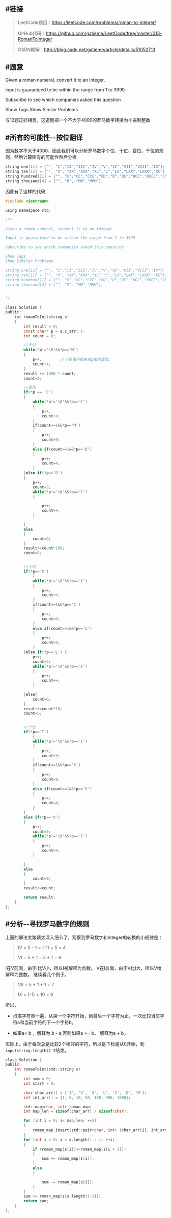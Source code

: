 #链接
-------

>LeetCode题目：https://leetcode.com/problems/roman-to-integer/
>
>GitHub代码：https://github.com/gatieme/LeetCode/tree/master/013-RomanToInteger
>
>CSDN题解：http://blog.csdn.net/gatieme/article/details/51052713

#题意
-------
Given a roman numeral, convert it to an integer.

Input is guaranteed to be within the range from 1 to 3999.

Subscribe to see which companies asked this question

Show Tags
Show Similar Problems

与12题正好相反，这道题把一个不大于4000的罗马数字转换为十进制整数


#所有的可能性--按位翻译
-------

因为数字不大于4000，因此我们可以分析罗马数字个位、十位、百位、千位的规则，然后计算所有的可能性然后分析


```c
string one[11] = {"", "I","II","III","IV","V","VI","VII","VIII","IX"};          ///  个位
string ten[11] = {"", "X", "XX","XXX","XL","L","LX","LXX","LXXX","XC"};         ///  十位
string hundred[11] = {"", "C","CC","CCC","CD","D","DC","DCC","DCCC","CM"};      ///  百位
string thousand[4] = {"", "M", "MM","MMM"};   
```

因此有了这样的代码
```c
#include <iostream>

using namespace std;

/**

Given a roman numeral, convert it to an integer.

Input is guaranteed to be within the range from 1 to 3999.

Subscribe to see which companies asked this question

Show Tags
Show Similar Problems

string one[11] = {"", "I","II","III","IV","V","VI","VII","VIII","IX"};          ///  个位
string ten[11] = {"", "X", "XX","XXX","XL","L","LX","LXX","LXXX","XC"};         ///  十位
string hundred[11] = {"", "C","CC","CCC","CD","D","DC","DCC","DCCC","CM"};      ///  百位
string thousand[4] = {"", "M", "MM","MMM"};                                     ///  千位


*/

class Solution {
public:
    int romanToInt(string s)
    {
        int result = 0;
        const char* p = s.c_str( );
        int count = 0;

        //千位
        while(*p!='\0'&&*p=='M')
        {
            p++;        //千位循环结束后p指向百位。
            count++;
        }
        result += 1000 * count;
        count=0;

        //百位
        if(*p == 'C')
        {
            while(*p!='\0'&&*p=='C')
            {
                p++;
                count++;
            }
            if(count==1&&*p=='M')
            {
                p++;
                count=9;
            }
            else if(count==1&&*p=='D')
            {
                p++;
                count=4;
            }
        }else if(*p=='D')
        {
            p++;
            count=5;
            while(*p!='\0'&&*p=='C')
            {

                p++;
                count++;
            }

        }
        else
        {
            count=0;
        }
        result+=count*100;
        count=0;


        //十位
        if(*p=='X')
            {
            while(*p!='\0'&&*p=='X')
            {
                p++;
                count++;
            }
            if(count==1&&*p=='C')
            {
                p++;
                count=9;
            }
            else if(count==1&&*p=='L')
            {
                p++;
                count=4;
            }
        }else if(*p=='L') {
            p++;
            count=5;
            while(*p!='\0'&&*p=='X')
            {
                p++;
                count++;
            }

        }else{
            count=0;
        }
        result+=count*10;
        count=0;


        //个位
        if(*p=='I')
            {
            while(*p!='\0'&&*p=='I')
            {
                p++;
                count++;
            }
            if(count==1&&*p=='X')
            {
                p++;
                count=9;
            }
            else if(count==1&&*p=='V')
            {
                p++;
                count=4;
            }
        }
        else if(*p=='V')
        {
            p++;
            count=5;
            while(*p!='\0'&&*p=='I')
            {
                p++;
                count++;
            }

        }
        else
        {
            count=0;
        }
        result+=count;

        return result;
    }
};

```



#分析--寻找罗马数字的规则
-------

上面的解法太繁琐太深入细节了，观察到罗马数字和Integer的转换的小规律是：

>IV = 5 -  1 =  (-1) + 5 = 4
>
>VI = 5 + 1 = 5 + 1 = 6

I在V前面，由于I比V小，所以I被解释为负数。
V在I后面，由于V比I大，所以V给解释为整数。
继续看几个例子。

>VII = 5 + 1 + 1 = 7
> 
>IX = (-1) + 10 = 9

所以，

*    扫描字符串一遍，从第一个字符开始，到最后一个字符为止，一次比较当前字符a和当前字符的下一个字符b。

*    如果a< b ，解释为 b - a,否则如果a >= b， 解释为a + b。 

实际上，由于每次总是比较2个相邻的字符，所以是下标是从0开始，到`inputstring.length()-2`结束。

```c
class Solution {
public:
    int romanToInt(std::string s)
    {
        int sum = 0;
        int start = 0;

        char char_arr[] = {'I', 'V', 'X', 'L', 'C', 'D', 'M'};
        int int_arr[] = {1, 5, 10, 50, 100, 500, 1000};

        std::map<char, int> roman_map;
        int map_len = sizeof(char_arr) / sizeof(char);

        for (int i = 0; i< map_len; ++i)
        {
            roman_map.insert(std::pair<char, int> (char_arr[i], int_arr[i]));
        }
        for (int i = 0; i < s.length() - 1; ++i)
        {
            if (roman_map[s[i]]>=roman_map[s[i + 1]])
            {
                sum += roman_map[s[i]];
            }
            else
            {

                sum -= roman_map[s[i]];
            }
        }
        sum += roman_map[s[s.length()-1]];
        return sum;
    }
};
```
